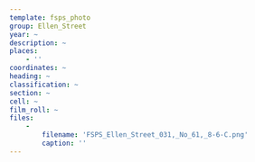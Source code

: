 ```yaml
---
template: fsps_photo
group: Ellen_Street
year: ~
description: ~
places:
    - ''
coordinates: ~
heading: ~
classification: ~
section: ~
cell: ~
film_roll: ~
files:
    -
        filename: 'FSPS_Ellen_Street_031,_No_61,_8-6-C.png'
        caption: ''
---
```


